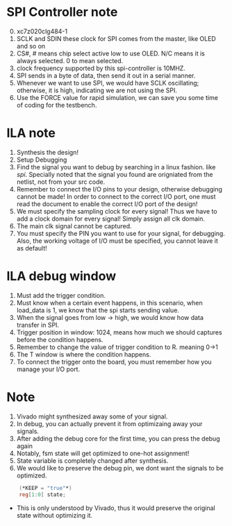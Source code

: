 # SPI Controller note
0. xc7z020clg484-1
1. SCLK and SDIN these clock for SPI comes from the master, like OLED and so on
2. CS#, # means chip select active low to use OLED. N/C means it is always selected. 0 to mean selected.
3. clock frequency supported by this spi-controller is 10MHZ.
4. SPI sends in a byte of data, then send it out in a serial manner.
5. Whenever we want to use SPI, we would have SCLK oscillating; otherwise, it is high, indicating we are not using the SPI.
6. Use the FORCE value for rapid simulation, we can save you some time of coding for the testbench.

# ILA note
1. Synthesis the design!
2. Setup Debugging
3. Find the signal you want to debug by searching in a linux fashion. like *spi*. Specially noted that the signal you found are origniated from the netlist, not from your src code.
4. Remember to connect the I/O pins to your design, otherwise debugging cannot be made! In order to connect to the correct I/O port, one must read the document to enable the correct I/O port of the design!
5. We must specify the sampling clock for every signal! Thus we have to add a clock domain for every signal! Simply assign all clk domain.
6. The main clk signal cannot be captured.
7. You must specify the PIN you want to use for your signal, for debugging. Also, the working voltage of I/O must be specified, you cannot leave it as default!


# ILA debug window
1. Must add the trigger condition.
2. Must know when a certain event happens, in this scenario, when load_data is 1, we know that the spi starts sending value.
3. When the signal goes from low -> high, we would know how data transfer in SPI.
4. Trigger position in window: 1024, means how much we should captures before the condition happens.
5. Remember to change the value of trigger condition to R. meaning 0->1
6. The T window is where the condition happens.
7. To connect the trigger onto the board, you must remember how you manage your I/O port.


# Note
1. Vivado might synthesized away some of your signal.
2. In debug, you can actually prevent it from optimizaing away your signals.
3. After adding the debug core for the first time, you can press the debug again
4. Notably, fsm state will get optimized to one-hot assignment!
5. State variable is completely changed after synthesis.
6. We would like to preserve the debug pin, we dont want the signals to be optimized.

```verilog
    (*KEEP = "true"*)
    reg[1:0] state;
```
- This is only understood by Vivado, thus it would preserve the original state without optimizing it.